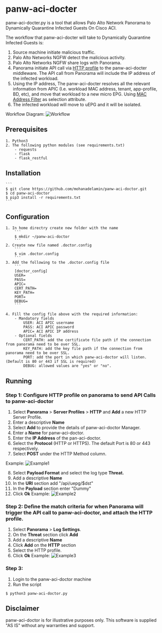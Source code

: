 # panw-aci-docter

panw-aci-docter.py is a tool that allows Palo Alto Network Panorama to Dynamically Quarantine Infected Guests On Cisco ACI.

The workflow that panw-aci-docter will take to Dynamically Quarantine Infected Guests is:
1. Source machine initiate malicious traffic.
2. Palo Alto Networks NGFW detect the malicious activity.
3. Palo Alto Networks NGFW share logs with Panorama.
4. Panorama initiate API call via [HTTP profile](https://docs.paloaltonetworks.com/pan-os/9-0/pan-os-admin/monitoring/forward-logs-to-an-https-destination.html#) to the panw-aci-docter middleware. The API call from Panorama will include the IP address of the infected workload.
5. Using the IP address, The panw-aci-docter resolves all the relevant information from APIC (I.e. workload MAC address, tenant, app-profile, BD, etc), and move that workload to a new micro EPG. Using [MAC Address Filter](https://www.cisco.com/c/en/us/td/docs/switches/datacenter/aci/apic/sw/3-x/virtualization/b_ACI_Virtualization_Guide_3_0_1/b_ACI_Virtualization_Guide_3_0_1_chapter_0100.html) as selection attribute.
6. The infected workload will move to uEPG and it will be isolated.


Workflow Diagram:
![Workflow](https://raw.githubusercontent.com/mohanadelamin/panw-aci-doctor/master/images/workflow.png)

## Prerequisites
	1. Python3
	2. The following python modules (see requirements.txt)
		- requests
		- flask
		- flask_restful


## Installation
	```
    $ git clone https://github.com/mohanadelamin/panw-aci-doctor.git
    $ cd panw-aci-doctor
    $ pip3 install -r requirements.txt
	```
    
## Configuration

	1. In home directry create new folder with the name
		```
	    $ mkdir ~/panw-aci-doctor
		```
	2. Create new file named .doctor.config
		```
		$ vim .doctor.config
		```
	3. Add the following to the .doctor.config file
		```
		[doctor_config]
		USER=
		PASS=
		APIC=
		CERT_PATH=
		KEY_PATH=
		PORT=
		DEBUG=
		```

	4. Fill the config file above with the required information:
	  	- Mandatory fields 
			USER: ACI APIC username
			PASS: ACI APIC password
			APIC= ACI APIC IP address
		- Optional fields
			CERT_PATH: add the certificate file path if the connection from panorama need to be over SSL.
			KEY_PATH: add the key file path if the connection from panorama need to be over SSL.
			PORT: add the port in which panw-aci-doctor will listen. (Default is 80 or 443 if SSL is required)
			DEBUG: allowed values are "yes" or "no".

## Running

### Step 1: Configure HTTP profile on panorama to send API Calls to panw-aci-doctor
1. Select **Panorama** > **Server Profiles** > **HTTP** and **Add** a new HTTP Server Profile.
2. Enter a descriptive **Name**
3. Select **Add** to provide the details of panw-aci-doctor Manager.
4. Enter a **Name** for panw-aci-doctor.
5. Enter the **IP Address** of the pan-aci-doctor.
6. Select the **Protocol** (HTTP or HTTPS). The default Port is 80 or 443 respectively.
7. Select **POST** under the HTTP Method column.

Example:
![Example1](https://raw.githubusercontent.com/mohanadelamin/panw-aci-doctor/master/images/example1.png)

8. Select **Payload Format** and select the log type **Threat.**
9. Add a descriptive **Name**
10. In the **URI** section add "/api/uepg/$dst"
11. In the **Payload** section enter "Dummy"
12. Click **Ok**
Example:
![Example2](https://raw.githubusercontent.com/mohanadelamin/panw-aci-doctor/master/images/example2.png)

### Step 2: Define the match criteria for when Panorama will trigger the API call to panw-aci-doctor, and attach the HTTP profile.
1. Select **Panorama** > **Log Settings**. 
2. On the **Threat** section click **Add**
3. Add a descriptive **Name**
4. Click **Add** on the **HTTP** section
5. Select the HTTP profile.
6. Click **Ok**
Example:
![Example3](https://raw.githubusercontent.com/mohanadelamin/panw-aci-doctor/master/images/example3.png)

### Step 3:
1. Login to the panw-aci-doctor machine
2. Run the script
```
$ python3 panw-aci-doctor.py
```


## Disclaimer

panw-aci-doctor is for illustrative purposes only. This software is supplied "AS IS" without any warranties and support.